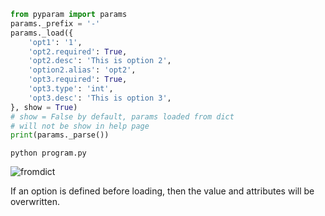 ```python
from pyparam import params
params._prefix = '-'
params._load({
	'opt1': '1',
	'opt2.required': True,
	'opt2.desc': 'This is option 2',
	'option2.alias': 'opt2',
	'opt3.required': True,
	'opt3.type': 'int',
	'opt3.desc': 'This is option 3',
}, show = True)
# show = False by default, params loaded from dict
# will not be show in help page
print(params._parse())
```
```shell
python program.py
```
![fromdict][9]

If an option is defined before loading, then the value and attributes will be overwritten.


[9]: https://raw.githubusercontent.com/pwwang/pyparam/master/docs/static/help.png